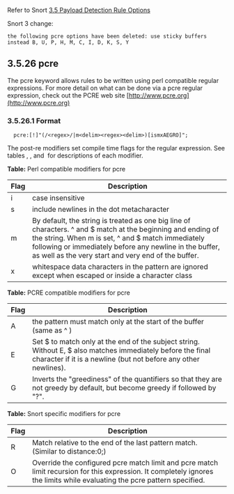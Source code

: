 Refer to Snort [3.5 Payload Detection Rule Options](http://manual-snort-org.s3-website-us-east-1.amazonaws.com/node32.html#SECTION004526000000000000000)

Snort 3 change: 

`the following pcre options have been deleted: use sticky buffers instead B, U, P, H, M, C, I, D, K, S, Y  `

## 3.5.26 pcre

The pcre keyword allows rules to be written using perl compatible regular expressions. For more detail on what can be done via a pcre regular expression, check out the PCRE web site [http://www.pcre.org](http://www.pcre.org)

### 3.5.26.1 Format

```
  pcre:[!]"(/<regex>/|m<delim><regex><delim>)[ismxAEGRO]";
```

The post-re modifiers set compile time flags for the regular expression. See tables , , and  for descriptions of each modifier.

**Table:** Perl compatible modifiers for pcre

|Flag|Description|
|---|---|
|i|case insensitive |
|s|include newlines in the dot metacharacter |
|m|By default, the string is treated as one big line of characters. ^ and $ match at the beginning and ending of the string. When m is set, ^ and $ match immediately following or immediately before any newline in the buffer, as well as the very start and very end of the buffer.|
|x|whitespace data characters in the pattern are ignored except when escaped or inside a character class |


**Table:** PCRE compatible modifiers for pcre

|Flag|Description|
|---|---|
|A|the pattern must match only at the start of the buffer (same as ^ ) |
|E|Set $ to match only at the end of the subject string. Without E, $ also matches immediately before the final character if it is a newline (but not before any other newlines).|
|G|Inverts the "greediness" of the quantifiers so that they are not greedy by default, but become greedy if followed by "?". |

**Table:** Snort specific modifiers for pcre

|Flag|Description|
|---|---|
|R|Match relative to the end of the last pattern match. (Similar to distance:0;) |
|O|Override the configured pcre match limit and pcre match limit recursion for this expression. It completely ignores the limits while evaluating the pcre pattern specified.|
